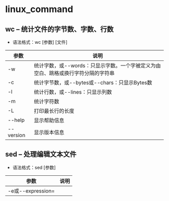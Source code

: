 # linux_command


## wc – 统计文件的字节数、字数、行数

* 语法格式：wc [参数] [文件]

| 参数      | 说明                                                                              |
| --------- | --------------------------------------------------------------------------------- |
| -w        | 统计字数，或--words：只显示字数。一个字被定义为由空白、跳格或换行字符分隔的字符串 |
| -c        | 统计字节数，或--bytes或--chars：只显示Bytes数                                     |
| -l        | 统计行数，或--lines：只显示列数                                                   |
| -m        | 统计字符数                                                                        |
| -L        | 打印最长行的长度                                                                  |
| --help    | 显示帮助信息                                                                      |
| --version | 显示版本信息                                                                      |


## sed – 处理编辑文本文件

* 语法格式：sed [参数]

| 参数                                | 说明                                         |
| ----------------------------------- | -------------------------------------------- |
| -e或--expression=<script>           | 以选项中指定的script来处理输入的文本文件     |
| -f<script文件>或--file=<script文件> | 以选项中指定的script文件来处理输入的文本文件 |
| -h或--help                          | 显示帮助                                     |
| -n或--quiet或--silent               | 仅显示script处理后的结果                     |
| -V或--version                       | 显示版本信息                                 |

```bash
# 删除第一行
sed -i '1d' filename
# 范围删除，删除1-3行
sed -i '1,3d' filename
# 删除第n行
sed -i 'nd' filename
# 将第2-5行的内容取代成为No 2-5 number
nl /dir | sed '2,5c No 2-5 number'
```
